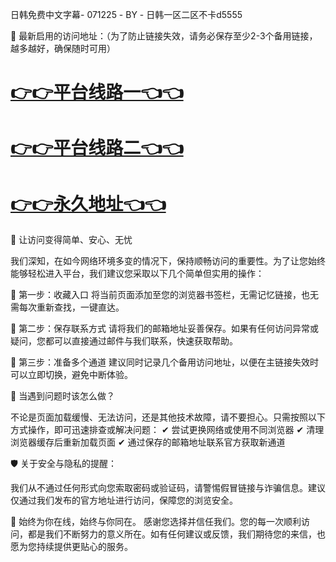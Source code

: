 日韩免费中文字幕- 071225 - BY - 日韩一区二区不卡d5555

🌟 最新启用的访问地址：（为了防止链接失效，请务必保存至少2-3个备用链接，越多越好，确保随时可用）

# [👉👉平台线路一👈👈](https://za52.run)

# [👉👉平台线路二👈👈](https://za53.run)

# [👉👉永久地址👈👈](https://za51.run)


🎯 让访问变得简单、安心、无忧

我们深知，在如今网络环境多变的情况下，保持顺畅访问的重要性。为了让您始终能够轻松进入平台，我们建议您采取以下几个简单但实用的操作：

🔹 第一步：收藏入口
将当前页面添加至您的浏览器书签栏，无需记忆链接，也无需每次重新查找，一键直达。

🔹 第二步：保存联系方式
请将我们的邮箱地址妥善保存。如果有任何访问异常或疑问，您都可以直接通过邮件与我们联系，快速获取帮助。

🔹 第三步：准备多个通道
建议同时记录几个备用访问地址，以便在主链接失效时可以立即切换，避免中断体验。

🧭 当遇到问题时该怎么做？

不论是页面加载缓慢、无法访问，还是其他技术故障，请不要担心。只需按照以下方式操作，即可迅速排查或解决问题：
✔ 尝试更换网络或使用不同浏览器
✔ 清理浏览器缓存后重新加载页面
✔ 通过保存的邮箱地址联系官方获取新通道

🛡 关于安全与隐私的提醒：

我们从不通过任何形式向您索取密码或验证码，请警惕假冒链接与诈骗信息。建议仅通过我们发布的官方地址进行访问，保障您的浏览安全。

🌟 始终为你在线，始终与你同在。
感谢您选择并信任我们。您的每一次顺利访问，都是我们不断努力的意义所在。如有任何建议或反馈，我们期待您的来信，也愿为您持续提供更贴心的服务。
